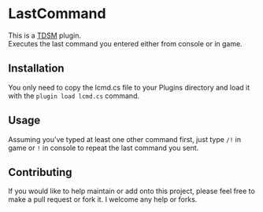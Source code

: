 # LastCommand
This is a [TDSM](https://github.com/DeathCradle/Terraria-s-Dedicated-Server-Mod) plugin.  
Executes the last command you entered either from console or in game.

## Installation
You only need to copy the lcmd.cs file to your Plugins directory and load it with the `plugin load lcmd.cs` command.

## Usage
Assuming you've typed at least one other command first, just type `/!` in game or `!` in console to repeat the last command you sent.

## Contributing
If you would like to help maintain or add onto this project, please feel free to make a pull request or fork it. I welcome any help or forks.
